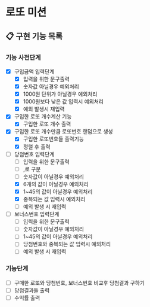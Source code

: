 #   로또 미션
## 📋 구현 기능 목록

### 기능 사전단계
 - [x] 구입금액 입력단계
   - [x] 입력을 위한 문구출력
   - [x] 숫자값 아닐경우 예외처리
   - [x] 1000원 단위가 아닐경우 예외처리
   - [x] 1000원보다 낮은 값 입력시 예외처리
   - [x] 예외 발생시 재입력

 - [x] 구입한 로또 개수계산 기능
   - [x] 구입한 로또 개수 출력
 
 - [x] 구입한 로또 개수만큼 로또번호 랜덤으로 생성
   - [x] 구입한 로또번호들 출력기능
   - [x] 정렬 후 출력

 - [ ] 당첨번호 입력단계
   - [ ] 입력을 위한 문구출력
   - [ ] ,로 구분
   - [ ] 숫자값이 아닐경우 예외처리
   - [x] 6개의 값이 아닐경우 예외처리
   - [x] 1~45의 값이 아닐경우 예외처리
   - [x] 중복되는 값 입력시 예외처리
   - [ ] 예외 발생 시 재입력

 - [ ] 보너스번호 입력단계
   - [ ] 입력을 위한 문구출력
   - [ ] 숫자값이 아닐경우 예외처리
   - [ ] 1~45의 값이 아닐경우 예외처리
   - [ ] 당첨번호와 중복되는 값 입력시 예외처리
   - [ ] 예외 발생 시 재입력

### 기능단계
- [ ] 구매한 로또와 당첨번호, 보너스번호 비교후 당첨결과 구하기
- [ ] 당첨결과들 출력
- [ ] 수익률 출력
